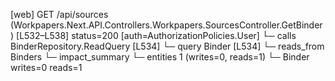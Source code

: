 [web] GET /api/sources  (Workpapers.Next.API.Controllers.Workpapers.SourcesController.GetBinder)  [L532–L538] status=200 [auth=AuthorizationPolicies.User]
  └─ calls BinderRepository.ReadQuery [L534]
  └─ query Binder [L534]
    └─ reads_from Binders
  └─ impact_summary
    └─ entities 1 (writes=0, reads=1)
      └─ Binder writes=0 reads=1


